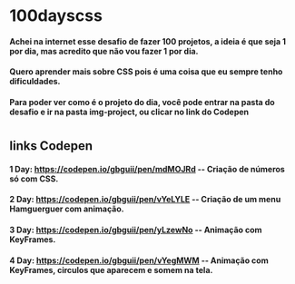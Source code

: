 # 100dayscss
#### Achei na internet esse desafio de fazer 100 projetos, a ideia é que seja 1 por dia, mas acredito que não vou fazer 1 por dia.
#### Quero aprender mais sobre CSS pois é uma coisa que eu sempre tenho dificuldades.
#### Para poder ver como é o projeto do dia, você pode entrar na pasta do desafio e ir na pasta img-project, ou clicar no link do Codepen
#
## links Codepen 
#### 1 Day: https://codepen.io/gbguii/pen/mdMOJRd  -- Criação de números só com CSS.
#### 2 Day: https://codepen.io/gbguii/pen/vYeLYLE  -- Criação de um menu Hamguerguer com animação.
#### 3 Day: https://codepen.io/gbguii/pen/yLzewNo  -- Animação com KeyFrames.
#### 4 Day: https://codepen.io/gbguii/pen/vYegMWM  -- Animação com KeyFrames, circulos que aparecem e somem na tela.
